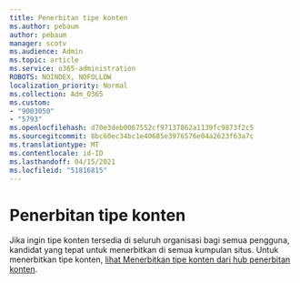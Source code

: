 ```yaml
---
title: Penerbitan tipe konten
ms.author: pebaum
author: pebaum
manager: scotv
ms.audience: Admin
ms.topic: article
ms.service: o365-administration
ROBOTS: NOINDEX, NOFOLLOW
localization_priority: Normal
ms.collection: Adm_O365
ms.custom:
- "9003050"
- "5793"
ms.openlocfilehash: d70e3deb0067552cf97137862a1139fc9873f2c5
ms.sourcegitcommit: 8bc60ec34bc1e40685e3976576e04a2623f63a7c
ms.translationtype: MT
ms.contentlocale: id-ID
ms.lasthandoff: 04/15/2021
ms.locfileid: "51816815"
---
```

# <a name="content-type-publishing"></a>Penerbitan tipe konten

Jika ingin tipe konten tersedia di seluruh organisasi bagi semua pengguna, kandidat yang tepat untuk menerbitkan di semua kumpulan situs. Untuk menerbitkan tipe konten, [lihat Menerbitkan tipe konten dari hub penerbitan konten](https://support.office.com/article/publish-a-content-type-from-a-content-publishing-hub-58081155-118d-4e7a-9cc5-d43b5dbb7d02).